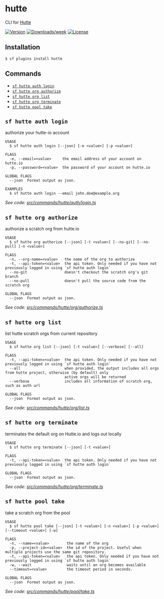 # hutte

CLI for [Hutte](https://hutte.io)

[![Version](https://img.shields.io/npm/v/hutte.svg)](https://npmjs.org/package/hutte)
[![Downloads/week](https://img.shields.io/npm/dw/hutte.svg)](https://npmjs.org/package/hutte)
[![License](https://img.shields.io/npm/l/hutte.svg)](https://github.com/hutte-io/hutte-sf-plugin/blob/master/package.json)

## Installation

```sh-session
$ sf plugins install hutte
```

## Commands

<!-- commands -->
* [`sf hutte auth login`](#sf-hutte-auth-login)
* [`sf hutte org authorize`](#sf-hutte-org-authorize)
* [`sf hutte org list`](#sf-hutte-org-list)
* [`sf hutte org terminate`](#sf-hutte-org-terminate)
* [`sf hutte pool take`](#sf-hutte-pool-take)

## `sf hutte auth login`

authorize your hutte-io account

```
USAGE
  $ sf hutte auth login [--json] [-e <value>] [-p <value>]

FLAGS
  -e, --email=<value>     the email address of your account on hutte.io
  -p, --password=<value>  the password of your account on hutte.io

GLOBAL FLAGS
  --json  Format output as json.

EXAMPLES
  $ sf hutte auth login --email john.doe@example.org
```

_See code: [src/commands/hutte/auth/login.ts](https://github.com/hutte-io/hutte-sf-plugin/blob/master/src/commands/hutte/auth/login.ts)_

## `sf hutte org authorize`

authorize a scratch org from hutte.io

```
USAGE
  $ sf hutte org authorize [--json] [-t <value>] [--no-git] [--no-pull] [-n <value>]

FLAGS
  -n, --org-name=<value>   the name of the org to authorize
  -t, --api-token=<value>  the api token. Only needed if you have not previously logged in using `sf hutte auth login`
  --no-git                 doesn't checkout the scratch org's git branch
  --no-pull                doesn't pull the source code from the scratch org

GLOBAL FLAGS
  --json  Format output as json.
```

_See code: [src/commands/hutte/org/authorize.ts](https://github.com/hutte-io/hutte-sf-plugin/blob/master/src/commands/hutte/org/authorize.ts)_

## `sf hutte org list`

list hutte scratch orgs from current repository

```
USAGE
  $ sf hutte org list [--json] [-t <value>] [--verbose] [--all]

FLAGS
  -t, --api-token=<value>  the api token. Only needed if you have not previously logged in using `sf hutte auth login`
  --all                    when provided, the output includes all orgs from hutte project, otherwise (by default) only
                           active orgs will be returned
  --verbose                includes all information of scratch org, such as auth url

GLOBAL FLAGS
  --json  Format output as json.
```

_See code: [src/commands/hutte/org/list.ts](https://github.com/hutte-io/hutte-sf-plugin/blob/master/src/commands/hutte/org/list.ts)_

## `sf hutte org terminate`

terminates the default org on Hutte.io and logs out locally

```
USAGE
  $ sf hutte org terminate [--json] [-t <value>]

FLAGS
  -t, --api-token=<value>  the api token. Only needed if you have not previously logged in using `sf hutte auth login`

GLOBAL FLAGS
  --json  Format output as json.
```

_See code: [src/commands/hutte/org/terminate.ts](https://github.com/hutte-io/hutte-sf-plugin/blob/master/src/commands/hutte/org/terminate.ts)_

## `sf hutte pool take`

take a scratch org from the pool

```
USAGE
  $ sf hutte pool take [--json] [-t <value>] [-n <value>] [-p <value>] [--timeout <value>] [-w]

FLAGS
  -n, --name=<value>        the name of the org
  -p, --project-id=<value>  the id of the project. Useful when multiple projects use the same git repository.
  -t, --api-token=<value>   the api token. Only needed if you have not previously logged in using `sf hutte auth login`
  -w, --wait                waits until an org becomes available
  --timeout=<value>         the timeout period in seconds.

GLOBAL FLAGS
  --json  Format output as json.
```

_See code: [src/commands/hutte/pool/take.ts](https://github.com/hutte-io/hutte-sf-plugin/blob/master/src/commands/hutte/pool/take.ts)_
<!-- commandsstop -->
